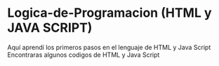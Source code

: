 # Logica-de-Programacion (HTML y JAVA SCRIPT)
Aquí aprendí los primeros pasos en el lenguaje de HTML y Java Script
Encontraras algunos codigos de HTML y Java Script
